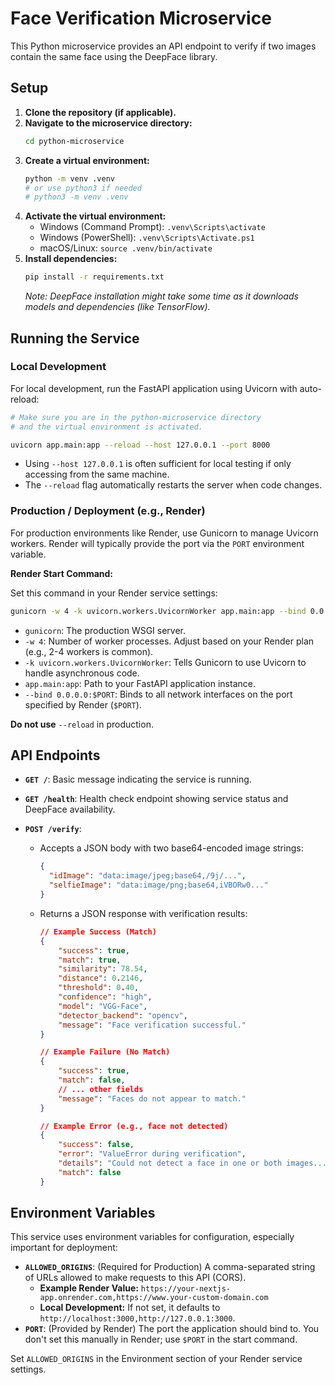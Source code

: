 # Face Verification Microservice

This Python microservice provides an API endpoint to verify if two images contain the same face using the DeepFace library.

## Setup

1.  **Clone the repository (if applicable).**
2.  **Navigate to the microservice directory:**
    ```bash
    cd python-microservice
    ```
3.  **Create a virtual environment:**
    ```bash
    python -m venv .venv
    # or use python3 if needed
    # python3 -m venv .venv
    ```
4.  **Activate the virtual environment:**
    - Windows (Command Prompt): `.venv\Scripts\activate`
    - Windows (PowerShell): `.venv\Scripts\Activate.ps1`
    - macOS/Linux: `source .venv/bin/activate`
5.  **Install dependencies:**
    ```bash
    pip install -r requirements.txt
    ```
    _Note: DeepFace installation might take some time as it downloads models and dependencies (like TensorFlow)._

## Running the Service

### Local Development

For local development, run the FastAPI application using Uvicorn with auto-reload:

```bash
# Make sure you are in the python-microservice directory
# and the virtual environment is activated.

uvicorn app.main:app --reload --host 127.0.0.1 --port 8000
```

- Using `--host 127.0.0.1` is often sufficient for local testing if only accessing from the same machine.
- The `--reload` flag automatically restarts the server when code changes.

### Production / Deployment (e.g., Render)

For production environments like Render, use Gunicorn to manage Uvicorn workers. Render will typically provide the port via the `PORT` environment variable.

**Render Start Command:**

Set this command in your Render service settings:

```bash
gunicorn -w 4 -k uvicorn.workers.UvicornWorker app.main:app --bind 0.0.0.0:$PORT
```

- `gunicorn`: The production WSGI server.
- `-w 4`: Number of worker processes. Adjust based on your Render plan (e.g., 2-4 workers is common).
- `-k uvicorn.workers.UvicornWorker`: Tells Gunicorn to use Uvicorn to handle asynchronous code.
- `app.main:app`: Path to your FastAPI application instance.
- `--bind 0.0.0.0:$PORT`: Binds to all network interfaces on the port specified by Render (`$PORT`).

**Do not use** `--reload` in production.

## API Endpoints

- **`GET /`**: Basic message indicating the service is running.
- **`GET /health`**: Health check endpoint showing service status and DeepFace availability.
- **`POST /verify`**:

  - Accepts a JSON body with two base64-encoded image strings:
    ```json
    {
      "idImage": "data:image/jpeg;base64,/9j/...",
      "selfieImage": "data:image/png;base64,iVBORw0..."
    }
    ```
  - Returns a JSON response with verification results:

    ```json
    // Example Success (Match)
    {
        "success": true,
        "match": true,
        "similarity": 78.54,
        "distance": 0.2146,
        "threshold": 0.40,
        "confidence": "high",
        "model": "VGG-Face",
        "detector_backend": "opencv",
        "message": "Face verification successful."
    }

    // Example Failure (No Match)
    {
        "success": true,
        "match": false,
        // ... other fields
        "message": "Faces do not appear to match."
    }

    // Example Error (e.g., face not detected)
    {
        "success": false,
        "error": "ValueError during verification",
        "details": "Could not detect a face in one or both images...",
        "match": false
    }
    ```

## Environment Variables

This service uses environment variables for configuration, especially important for deployment:

- **`ALLOWED_ORIGINS`**: (Required for Production) A comma-separated string of URLs allowed to make requests to this API (CORS).
  - **Example Render Value:** `https://your-nextjs-app.onrender.com,https://www.your-custom-domain.com`
  - **Local Development:** If not set, it defaults to `http://localhost:3000,http://127.0.0.1:3000`.
- **`PORT`**: (Provided by Render) The port the application should bind to. You don't set this manually in Render; use `$PORT` in the start command.

Set `ALLOWED_ORIGINS` in the Environment section of your Render service settings.
